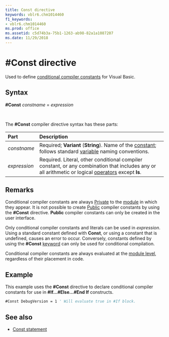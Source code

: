```yaml
---
title: Const directive
keywords: vblr6.chm1014460
f1_keywords:
- vblr6.chm1014460
ms.prod: office
ms.assetid: c5d74b3a-75b1-1263-ab98-82a1a1087207
ms.date: 11/29/2018
---
```



# #Const directive

Used to define [conditional compiler constants](../../Glossary/vbe-glossary.md#conditional-compiler-constant) for Visual Basic.

## Syntax

**#Const** _constname_ = _expression_

<br/>

The **#Const** compiler directive syntax has these parts:

|Part|Description|
|:-----|:-----|
| _constname_|Required; **Variant** (**String**). Name of the [constant](../../Glossary/vbe-glossary.md#constant); follows standard [variable](../../Glossary/vbe-glossary.md#variable) naming conventions.|
| _expression_|Required. Literal, other conditional compiler constant, or any combination that includes any or all arithmetic or logical [operators](operator-summary.md) except **Is**.|

## Remarks

Conditional compiler constants are always [Private](../../Glossary/vbe-glossary.md#private) to the [module](../../Glossary/vbe-glossary.md#module) in which they appear. It is not possible to create [Public](../../Glossary/vbe-glossary.md#public) compiler constants by using the **#Const** directive. **Public** compiler constants can only be created in the user interface.

Only conditional compiler constants and literals can be used in _expression_. Using a standard constant defined with **Const**, or using a constant that is undefined, causes an error to occur. Conversely, constants defined by using the **#Const** [keyword](../../Glossary/vbe-glossary.md#keyword) can only be used for conditional compilation.

Conditional compiler constants are always evaluated at the [module level](../../Glossary/vbe-glossary.md#module-level), regardless of their placement in code.

## Example

This example uses the **#Const** directive to declare conditional compiler constants for use in **#If...#Else...#End If** constructs.


```vb
#Const DebugVersion = 1 ' Will evaluate true in #If block. 

```


## See also

- [Const statement](const-statement.md)